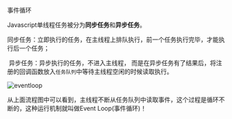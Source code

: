 事件循环

Javascript单线程任务被分为**同步任务**和**异步任务**。

​	同步任务：立即执行的任务，在主线程上排队执行，前一个任务执行完毕，才能执行后一个任务；

​	异步任务：异步执行的任务，不进入主线程， 而是在异步任务有了结果后，将注册的回调函数放入`任务队列`中等待主线程空闲的时候读取执行。



![eventloop](C:\Users\Amarantine\Desktop\JSarea\事件循环\eventloop.png)



从上面流程图中可以看到，主线程不断从任务队列中读取事件，这个过程是循环不断的，这种运行机制就叫做Event Loop(事件循环)！